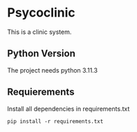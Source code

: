 # Psycoclinic
This is a clinic system.

## Python Version
The project needs python 3.11.3

## Requierements
Install all dependencies in requirements.txt
```shell
pip install -r requirements.txt
```
